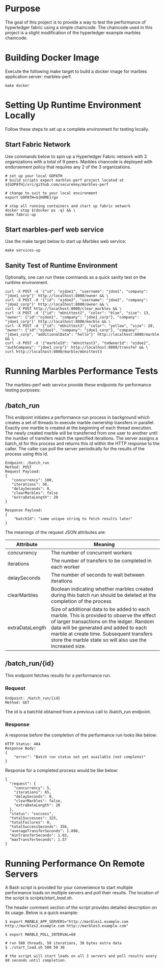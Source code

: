 # Purpose
The goal of this project is to provide a way to test the performance of hyperledger fabric using a simple chaincode.  The chaincode used in this project is a slight modification of the hyperledger example marbles chaincode.


# Building Docker Image

Execute the following make target to build a docker image for marbles application server:
marbles-perf.

```
make docker
```



# Setting Up Runtime Environment Locally
Follow these steps to set up a complete environment for testing locally.

## Start Fabric Network
Use commands below to spin up a Hyperledger Fabric network with 3 organizations with a total of 9 peers.  Marbles chancode is deployed with endorsement policy that requires any 2 of the 3 organizations.

```
# set up your local GOPATH
# build scripts expect marbles-perf project located at ${GOPATH}/src/github.com/securekey/marbles-perf

# change to suit to your local environment
export GOPATH=${HOME}/go

# stop all running containers and start up fabric network
docker stop $(docker ps -q) && \
make fabric-up
```


## Start marbles-perf web service
Use the make target below to start up Marbles web service:

```
make services-up
```


## Sanity Test of Runtime Environment
Optionally, one can run these commands as a quick sanity test on the runtime environment.

```
curl -X POST -d '{"id": "ojdoe1", "username": "jdoe1", "company": "jdoe1_corp"}' http://localhost:8080/owner && \
curl -X POST -d '{"id": "ojdoe2", "username": "jdoe2", "company": "jdoe2_corp"}' http://localhost:8080/owner && \
curl -X POST http://localhost:8080/clear_marbles && \
curl -X POST -d '{"id": "mUnittest2", "color": "blue", "size": 13, "owner": {"id":"ojdoe1", "company": "jdoe1_corp"}, "company": "jdoe1_corp"}' http://localhost:8080/marble && \
curl -X POST -d '{"id": "mUnittest3", "color": "yellow", "size": 20, "owner": {"id":"ojdoe1", "company": "jdoe1_corp"}, "company": "jdoe1_corp", "additionalData": "hello"}' http://localhost:8080/marble && \
curl -X POST -d '{"marbleId": "mUnittest3", "toOwnerId": "ojdoe2", "authCompany": "jdoe1_corp"}' http://localhost:8080/transfer && \
curl http://localhost:8080/marble/mUnittest3

```


# Running Marbles Performance Tests

The marbles-perf web service provide these endpoints for performance testing purposes:

## /batch_run
This endpoint initiates a performance run process in background which creates a set of threads to execute marble ownership transfers in parallel.  Exactly one marble is created at the beginning of each thread execution.  The newly created marble will be transferred from one user to another until the number of transfers reach the specified iterations.  The server assigns a batch_id for this process and returns this id within the HTTP response to the caller.  The caller can poll the server periodically for the results of the process using this id.

```
Endpoint: /batch_run
Method: POST
Request Payload:
{
   "concurrency": 100,
   "iterations": 50,
   "delaySeconds": 0,
   "clearMarbles": false
   "extraDataLength": 20
}

Response Payload:
{
	"batchId": "some unique string to fetch results later"
}
```

The meanings of the request JSON attributes are:

|Attribute|Meaning|
|-----------------|-------|
|concurrency|The number of concurrent workers|
|iterations|The number of transfers to be completed in each worker|
|delaySeconds|The number of seconds to wait between iterations|
|clearMarbles|Boolean indicating whether marbles created during this batch run should be deleted at the completion of the process|
|extraDataLength|Size of additional data to be added to each marble. This is provided to observe the effect of larger transactions on the ledger. Random data will be generated and added to each marble at create time. Subsequent transfers store the marble state so will also use the increased size.|


## /batch_run/{id}
This endpoint fetches results for a performance run.

### Request

```
Endpoint: /batch_run/{id}
Method: GET

```
The id is a batchId obtained from a previous call to /batch_run endpoint.


### Response
A response before the completion of the performance run looks like below:

```
HTTP Status: 404
Response Body:
{
	"error": "Batch run status not yet available (not complete)"
}
```

Response for a completed process would be like below:

```
{
  "request": {
    "concurrency": 5,
    "iterations": 65,
    "delaySeconds": 0,
    "clearMarbles": false,
    "extraDataLength": 20
  },
  "status": "success",
  "totalSuccesses": 325,
  "totalFailures": 0,
  "totalSuccessSeconds": 356,
  "averageTransferSeconds": 1.098,
  "minTransferSeconds": 1.03,
  "maxTransferSeconds": 1.57
}
```



# Running Performance On Remote Servers
A Bash script is provided for your convenience to start multiple performance loads on multiple servers and poll their results.
The location of the script is *scripts/start_load.sh*.

The header comment section of the script provides detailed description on its usage.  Below is a quick example:

```
$ export MARBLE_APP_SERVERS="http://marbles1.example.com http://marbles2.example.com http://marbles3.example.com"

$ export MARBLE_POLL_INTERVAL=60

# run 500 threads, 50 iterations, 30 bytes extra data
$ ./start_load.sh 500 50 30

# the script will start loads on all 3 servers and poll results every 60 seconds until completion.

```

